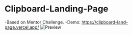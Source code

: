 # Clipboard-Landing-Page
 -Based on Mentor Challenge.
  -Demo: https://clipboard-land-page.vercel.app/
![Preview](https://user-images.githubusercontent.com/84111811/135540165-29cff3a9-e479-434d-8885-656eb67fc6d7.jpg)
